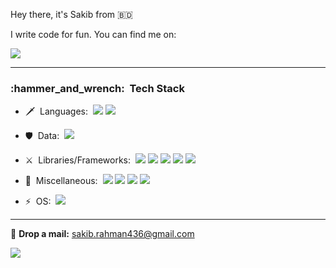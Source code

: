 <!-- ### Hi there 👋 -->
Hey there, it's Sakib from 🇧🇩

I write code for fun. You can find me on:

[![](https://img.shields.io/badge/-sakib5-0A1A2F?style=flat&logo=linkedin)](https://www.linkedin.com/in/sakib5)

---
<h3> :hammer_and_wrench: &nbsp;Tech Stack</h3>

- :dagger: &nbsp;Languages:&nbsp;
  ![](https://img.shields.io/badge/-JavaScript-0A1A2F?style=flat&logo=javascript)
  ![](https://img.shields.io/badge/-TypeScript-0A1A2F?style=flat&logo=typescript)

- :shield: &nbsp;Data:&nbsp;
  ![](https://img.shields.io/badge/-MongoDB-0A1A2F?style=flat&logo=mongodb)
  
- :crossed_swords: &nbsp;Libraries/Frameworks:&nbsp;
  ![](https://img.shields.io/badge/-React-0A1A2F?style=flat&logo=react)
  ![](https://img.shields.io/badge/-Tailwind-0A1A2F?style=flat&logo=tailwindcss)
  ![](https://img.shields.io/badge/-Bootstrap-0A1A2F?style=flat&logo=bootstrap)
  ![](https://img.shields.io/badge/-Node.JS-0A1A2F?style=flat&logo=node.js)
  ![](https://img.shields.io/badge/-Express-0A1A2F?style=flat&logo=express)
  
- :bow_and_arrow: &nbsp;Miscellaneous:&nbsp;
  ![](https://img.shields.io/badge/-Git-0A1A2F?style=flat&logo=git)
  ![](https://img.shields.io/badge/-Env-0A1A2F?style=flat&logo=.env)
  ![](https://img.shields.io/badge/-JWT-0A1A2F?style=flat&logo=JSONWebTokens)
  ![](https://img.shields.io/badge/-vim-0A1A2F?style=flat&logo=vim)
- :zap: &nbsp;OS:&nbsp;
  ![](https://img.shields.io/badge/-archLinux-0A1A2F?style=flat&logo=archlinux)
 ---
💬 <b>Drop a mail:</b> <a href="mailto:sakib.rahman436@gmail.com" target="_blank"> sakib.rahman436@gmail.com</a>
  

<!--  -->
<p>
  
  <img src="http://github-readme-streak-stats.herokuapp.com?user=srdo96&theme=tokyonight&date_format=j%20M%5B%20Y%5D&border=1A1B27"/>
    
</p> 
